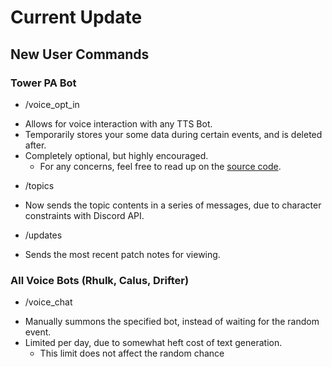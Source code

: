 # Current Update

## New User Commands
### Tower PA Bot
- /voice_opt_in
 * Allows for voice interaction with any TTS Bot.
 * Temporarily stores your some data during certain events, and is deleted after.
 * Completely optional, but highly encouraged.
    * For any concerns, feel free to read up on the [source code](https://github.com/Matthew-Nale/destiny-discord-bots/blob/minor-updates/src/voice_recognition.py).
- /topics
 * Now sends the topic contents in a series of messages, due to character constraints with Discord API.
- /updates
 * Sends the most recent patch notes for viewing.

### All Voice Bots (Rhulk, Calus, Drifter)
- /voice_chat
 * Manually summons the specified bot, instead of waiting for the random event.
 * Limited per day, due to somewhat heft cost of text generation.
    * This limit does not affect the random chance